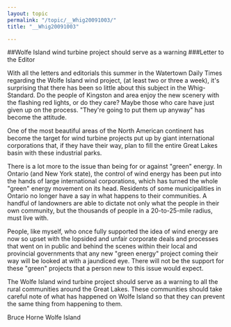 ```yaml
---
layout: topic
permalink: "/topic/__Whig20091003/"
title: "__Whig20091003"

---
```


##Wolfe Island wind turbine project should serve as a warning
###Letter to the Editor

With all the letters and editorials this summer in the Watertown Daily Times regarding the Wolfe Island wind project, (at least two or three a week), it's surprising that there has been so little about this subject in the Whig-Standard. Do the people of Kingston and area enjoy the new scenery with the flashing red lights, or do they care? Maybe those who care have just given up on the process. "They're going to put them up anyway" has become the attitude.

One of the most beautiful areas of the North American continent has become the target for wind turbine projects put up by giant international corporations that, if they have their way, plan to fill the entire Great Lakes basin with these industrial parks.

There is a lot more to the issue than being for or against "green" energy. In Ontario (and New York state), the control of wind energy has been put into the hands of large international corporations, which has turned the whole "green" energy movement on its head. Residents of some municipalities in Ontario no longer have a say in what happens to their communities. A handful of landowners are able to dictate not only what the people in their own community, but the thousands of people in a 20-to-25-mile radius, must live with.

People, like myself, who once fully supported the idea of wind energy are now so upset with the lopsided and unfair corporate deals and processes that went on in public and behind the scenes within their local and provincial governments that any new "green energy" project coming their way will be looked at with a jaundiced eye. There will not be the support for these "green" projects that a person new to this issue would expect.

The Wolfe Island wind turbine project should serve as a warning to all the rural communities around the Great Lakes. These communities should take careful note of what has happened on Wolfe Island so that they can prevent the same thing from happening to them.

Bruce Horne
Wolfe Island
